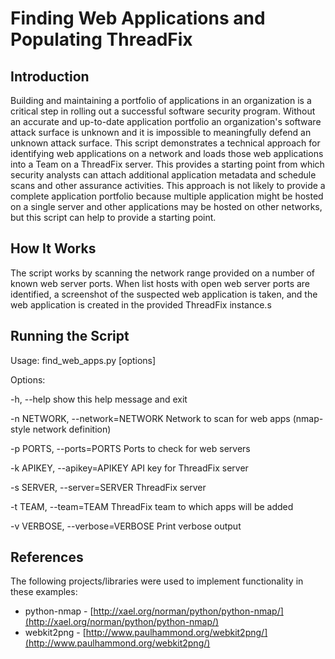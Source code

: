 # Finding Web Applications and Populating ThreadFix #
## Introduction ##
Building and maintaining a portfolio of applications in an organization is a critical step in rolling out a successful software security program. Without an accurate and up-to-date application portfolio an organization's software attack surface is unknown and it is impossible to meaningfully defend an unknown attack surface. This script demonstrates a technical approach for identifying web applications on a network and loads those web applications into a Team on a ThreadFix server. This provides a starting point from which security analysts can attach additional application metadata and schedule scans and other assurance activities. This approach is not likely to provide a complete application portfolio because multiple application might be hosted on a single server and other applications may be hosted on other networks, but this script can help to provide a starting point.
## How It Works ##
The script works by scanning the network range provided on a number of known web server ports. When list hosts with open web server ports are identified, a screenshot of the suspected web application is taken, and the web application is created in the provided ThreadFix instance.s

## Running the Script ##
Usage: find_web_apps.py [options]

Options:

  -h, --help            show this help message and exit

  -n NETWORK, --network=NETWORK
                        Network to scan for web apps (nmap-style network
                        definition)

  -p PORTS, --ports=PORTS
                        Ports to check for web servers

  -k APIKEY, --apikey=APIKEY
                        API key for ThreadFix server

  -s SERVER, --server=SERVER
                        ThreadFix server

  -t TEAM, --team=TEAM  ThreadFix team to which apps will be added

  -v VERBOSE, --verbose=VERBOSE
                        Print verbose output

## References ##
The following projects/libraries were used to implement functionality in these examples:

* python-nmap - [http://xael.org/norman/python/python-nmap/](http://xael.org/norman/python/python-nmap/)
* webkit2png - [http://www.paulhammond.org/webkit2png/](http://www.paulhammond.org/webkit2png/)

